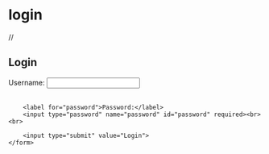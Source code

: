 # login
//<Doctype html>
<html>
<head>
     <title>Form Login</title>
</head>
<body>
    <h2>Login</h2>
    <form action="proses_login.php" method="post">
        <label for="username">Username:</label>
        <input type="text" name="username" id="username" required><br><br>

        <label for="password">Password:</label>
        <input type="password" name="password" id="password" required><br><br>

        <input type="submit" value="Login">
    </form>
</body>
</html>
